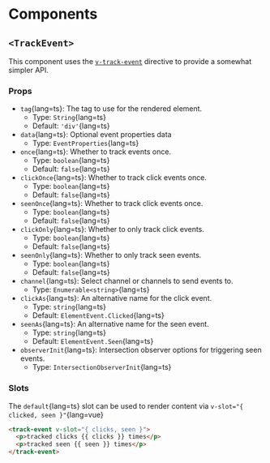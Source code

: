 # Components

## `<TrackEvent>`

This component uses the [`v-track-event`](/api/directives) directive to provide a somewhat simpler API.

### Props

- `tag`{lang=ts}: The tag to use for the rendered element.
  - Type: `String`{lang=ts}
  - Default: `'div'`{lang=ts}
- `data`{lang=ts}: Optional event properties data
  - Type: `EventProperties`{lang=ts}
- `once`{lang=ts}: Whether to track events once.
  - Type: `boolean`{lang=ts}
  - Default: `false`{lang=ts}
- `clickOnce`{lang=ts}: Whether to track click events once.
  - Type: `boolean`{lang=ts}
  - Default: `false`{lang=ts}
- `seenOnce`{lang=ts}: Whether to track click events once.
  - Type: `boolean`{lang=ts}
  - Default: `false`{lang=ts}
- `clickOnly`{lang=ts}: Whether to only track click events.
  - Type: `boolean`{lang=ts}
  - Default: `false`{lang=ts}
- `seenOnly`{lang=ts}: Whether to only track seen events.
  - Type: `boolean`{lang=ts}
  - Default: `false`{lang=ts}
- `channel`{lang=ts}: Select channel or channels to send events to.
  - Type: `Enumerable<string>`{lang=ts}
- `clickAs`{lang=ts}: An alternative name for the click event.
  - Type: `string`{lang=ts}
  - Default: `ElementEvent.Clicked`{lang=ts}
- `seenAs`{lang=ts}: An alternative name for the seen event.
  - Type: `string`{lang=ts}
  - Default: `ElementEvent.Seen`{lang=ts}
- `observerInit`{lang=ts}: Intersection observer options for triggering seen events.
  - Type: `IntersectionObserverInit`{lang=ts}

### Slots

The `default`{lang=ts} slot can be used to render content via `v-slot="{ clicked, seen }"`{lang=vue}

```html
<track-event v-slot="{ clicks, seen }">
  <p>tracked clicks {{ clicks }} times</p>
  <p>tracked seen {{ seen }} times</p>
</track-event>
```
